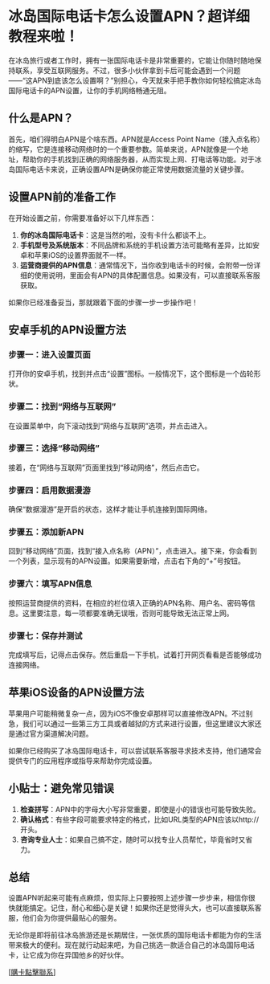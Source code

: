 # 冰岛国际电话卡怎么设置APN？超详细教程来啦！

在冰岛旅行或者工作时，拥有一张国际电话卡是非常重要的，它能让你随时随地保持联系，享受互联网服务。不过，很多小伙伴拿到卡后可能会遇到一个问题——“这APN到底该怎么设置啊？”别担心，今天就来手把手教你如何轻松搞定冰岛国际电话卡的APN设置，让你的手机网络畅通无阻。

## 什么是APN？

首先，咱们得明白APN是个啥东西。APN就是Access Point Name（接入点名称）的缩写，它是连接移动网络时的一个重要参数。简单来说，APN就像是一个地址，帮助你的手机找到正确的网络服务器，从而实现上网、打电话等功能。对于冰岛国际电话卡来说，正确设置APN是确保你能正常使用数据流量的关键步骤。

## 设置APN前的准备工作

在开始设置之前，你需要准备好以下几样东西：

1. **你的冰岛国际电话卡**：这是当然的啦，没有卡什么都谈不上。
2. **手机型号及系统版本**：不同品牌和系统的手机设置方法可能略有差异，比如安卓和苹果iOS的设置界面就不一样。
3. **运营商提供的APN信息**：通常情况下，当你收到电话卡的时候，会附带一份详细的使用说明，里面会有APN的具体配置信息。如果没有，可以直接联系客服获取。

如果你已经准备妥当，那就跟着下面的步骤一步一步操作吧！

## 安卓手机的APN设置方法

### 步骤一：进入设置页面
打开你的安卓手机，找到并点击“设置”图标。一般情况下，这个图标是一个齿轮形状。

### 步骤二：找到“网络与互联网”
在设置菜单中，向下滚动找到“网络与互联网”选项，并点击进入。

### 步骤三：选择“移动网络”
接着，在“网络与互联网”页面里找到“移动网络”，然后点击它。

### 步骤四：启用数据漫游
确保“数据漫游”是开启的状态，这样才能让手机连接到国际网络。

### 步骤五：添加新APN
回到“移动网络”页面，找到“接入点名称（APN）”，点击进入。接下来，你会看到一个列表，显示现有的APN设置。如果需要新增，点击右下角的“+”号按钮。

### 步骤六：填写APN信息
按照运营商提供的资料，在相应的栏位填入正确的APN名称、用户名、密码等信息。这里要注意，每一项都要准确无误哦，否则可能导致无法正常上网。

### 步骤七：保存并测试
完成填写后，记得点击保存。然后重启一下手机，试着打开网页看看是否能够成功连接网络。

## 苹果iOS设备的APN设置方法

苹果用户可能稍微复杂一点，因为iOS不像安卓那样可以直接修改APN。不过别急，我们可以通过一些第三方工具或者越狱的方式来进行设置，但这里建议大家还是通过官方渠道解决问题。

如果你已经购买了冰岛国际电话卡，可以尝试联系客服寻求技术支持，他们通常会提供专门的应用程序或指导来帮助你完成设置。

## 小贴士：避免常见错误

1. **检查拼写**：APN中的字母大小写非常重要，即使是小的错误也可能导致失败。
2. **确认格式**：有些字段可能要求特定的格式，比如URL类型的APN应该以http://开头。
3. **咨询专业人士**：如果自己搞不定，随时可以找专业人员帮忙，毕竟省时又省力。

## 总结

设置APN听起来可能有点麻烦，但实际上只要按照上述步骤一步步来，相信你很快就能搞定。记住，耐心和细心是关键！如果你还是觉得头大，也可以直接联系客服，他们会为你提供最贴心的服务。

无论你是即将前往冰岛旅游还是长期居住，一张优质的国际电话卡都能为你的生活带来极大的便利。现在就行动起来吧，为自己挑选一款适合自己的冰岛国际电话卡，让它成为你在异国他乡的好伙伴。

[[購卡點擊聯系](https://t.me/s/esim1088)]